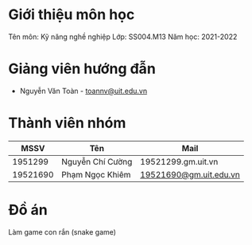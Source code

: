 # Giới thiệu môn học
Tên môn: Kỹ năng nghề nghiệp
Lớp: SS004.M13
Năm học: 2021-2022

# Giảng viên hướng đẫn

- Nguyễn Văn Toàn - toannv@uit.edu.vn

# Thành viên nhóm

| MSSV | Tên | Mail |
|-----|------|------|
|1951299|Nguyễn Chí Cường|19521299.gm.uit.vn|
|19521690|Phạm Ngọc Khiêm|19521690@gm.uit.edu.vn|

# Đồ án
 Làm game con rắn (snake game)
